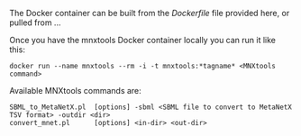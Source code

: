 The Docker container can be built from the _Dockerfile_ file provided here, or pulled from ...

Once you have the mnxtools Docker container locally you can run it like this:
```
docker run --name mnxtools --rm -i -t mnxtools:*tagname* <MNXtools command>
```

Available MNXtools commands are:
```
SBML_to_MetaNetX.pl  [options] -sbml <SBML file to convert to MetaNetX TSV format> -outdir <dir>
convert_mnet.pl      [options] <in-dir> <out-dir>

```
